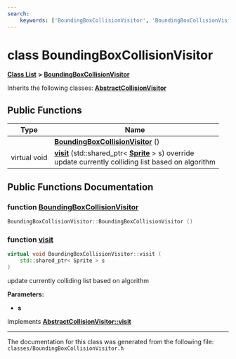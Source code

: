 ```yaml
---
search:
    keywords: ['BoundingBoxCollisionVisitor', 'BoundingBoxCollisionVisitor', 'visit']
---
```


# class BoundingBoxCollisionVisitor

[**Class List**](annotated.md) **>** [**BoundingBoxCollisionVisitor**](class_bounding_box_collision_visitor.md)




Inherits the following classes: **[AbstractCollisionVisitor](class_abstract_collision_visitor.md)**

## Public Functions

|Type|Name|
|-----|-----|
||[**BoundingBoxCollisionVisitor**](class_bounding_box_collision_visitor.md#1a36c48ca3b6f9f94d1113a17d27016b92) () |
|virtual void|[**visit**](class_bounding_box_collision_visitor.md#1a3c6f65b79cb857a00e75382d7cd1e365) (std::shared\_ptr< **[Sprite](class_sprite.md)** > s) override <br>update currently colliding list based on algorithm |


## Public Functions Documentation

### function <a id="1a36c48ca3b6f9f94d1113a17d27016b92" href="#1a36c48ca3b6f9f94d1113a17d27016b92">BoundingBoxCollisionVisitor</a>

```cpp
BoundingBoxCollisionVisitor::BoundingBoxCollisionVisitor ()
```



### function <a id="1a3c6f65b79cb857a00e75382d7cd1e365" href="#1a3c6f65b79cb857a00e75382d7cd1e365">visit</a>

```cpp
virtual void BoundingBoxCollisionVisitor::visit (
    std::shared_ptr< Sprite > s
)
```

update currently colliding list based on algorithm 



**Parameters:**


* **s** 



Implements **[AbstractCollisionVisitor::visit](class_abstract_collision_visitor.md#1a9ee08837ba4a531782bb9a1c8466a5b3)**




----------------------------------------
The documentation for this class was generated from the following file: `classes/BoundingBoxCollisionVisitor.h`

